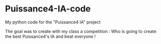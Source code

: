 # Puissance4-IA-code
My python code for the "Puissance4 IA" project

The goal was to create with my class a competition : Who is going to create the best Puissance4's IA and beat everyone !

